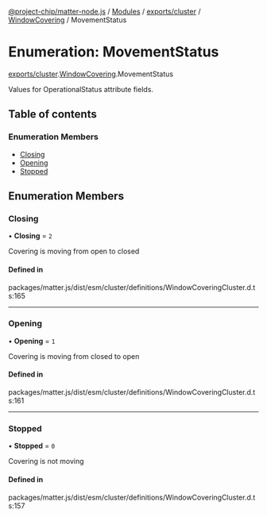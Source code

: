 [@project-chip/matter-node.js](../README.md) / [Modules](../modules.md) / [exports/cluster](../modules/exports_cluster.md) / [WindowCovering](../modules/exports_cluster.WindowCovering.md) / MovementStatus

# Enumeration: MovementStatus

[exports/cluster](../modules/exports_cluster.md).[WindowCovering](../modules/exports_cluster.WindowCovering.md).MovementStatus

Values for OperationalStatus attribute fields.

## Table of contents

### Enumeration Members

- [Closing](exports_cluster.WindowCovering.MovementStatus.md#closing)
- [Opening](exports_cluster.WindowCovering.MovementStatus.md#opening)
- [Stopped](exports_cluster.WindowCovering.MovementStatus.md#stopped)

## Enumeration Members

### Closing

• **Closing** = ``2``

Covering is moving from open to closed

#### Defined in

packages/matter.js/dist/esm/cluster/definitions/WindowCoveringCluster.d.ts:165

___

### Opening

• **Opening** = ``1``

Covering is moving from closed to open

#### Defined in

packages/matter.js/dist/esm/cluster/definitions/WindowCoveringCluster.d.ts:161

___

### Stopped

• **Stopped** = ``0``

Covering is not moving

#### Defined in

packages/matter.js/dist/esm/cluster/definitions/WindowCoveringCluster.d.ts:157
